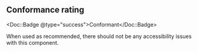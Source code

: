 ## Conformance rating

<Doc::Badge @type="success">Conformant</Doc::Badge>

When used as recommended, there should not be any accessibility issues with this component.
